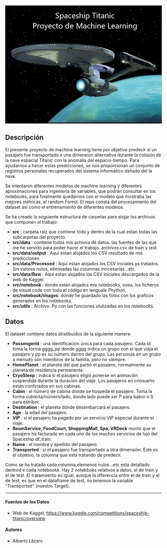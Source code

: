 ![HeaderML](header.png)

**Descripción**
-----------
El presente proyecto de machine learning tiene por objetivo predecir si un pasajero fue transportado a una dimensión alternativa durante la colisión de la nave espacial Titanic con la anomalía del espacio-tiempo. Para ayudarnos a hacer estas predicciones, se nos proporcionan un conjunto de registros personales recuperados del sistema informático dañado del la nave.

Se intentaron diferentes modelos de machine learning y diferentes aproximaciones para ingeniería de variables, que podrán consultar en los notebooks, para finalmente quedarnos con el modelo que mostraba las mejores métricas, el random Forest. El repo consta del procesamiento del dataset así como el entrenamiento de diferentes modelos. 


Se ha creado la soguiente estructura de carpetas para alojar los archivos que componen el trabajo:

- **src** : carpeta raiz que contiene todo y dentro de la cual estan todas las subcarpetas del proyecto.
- **src/data** : contiene todos mis achivos de datos. las fuentes de las que me he servido para poder hacer el trabajo. archivos.csv de train y test.
- **src/data/output** : Aqui estan alojados los CSV resultado de mis predicciones.
- **src/data/Processed** : Aqui estan alojados los CSV iniciales ya tratados. Sin valores nulos, eliminadas las columnas inncesarias...etc
- **src/data/Raw** : Aqui estan alojados los CSV iniciales descargados de la web de Kaggel.
- **src/notebook** : donde están alojados mis notebooks, osea, los ficheros de visual code con todo el código en lenguale Phython.
- **src/notebook/images**:  donde he guardado las fotos con los graficos generados en los notebooks.
- **src/utils** : Archivo .Py con las funciones utulizadas en los notebooks.


**Datos**
-----------

El dataset contiene datos dristibuidos de la siguiente manera: 

- **PassengerId** : una identificación única para cada pasajero. Cada Id toma la forma gggg_pp donde gggg indica un grupo con el que viaja el pasajero y pp es su   número dentro del grupo. Las personas en un grupo a menudo son miembros de la familia, pero no siempre.
- **HomePlanet** : el planeta del que partió el pasajero, normalmente su planeta de residencia permanente.
- **CryoSleep** :  indica si el pasajero eligió ponerse en animación suspendida durante la duración del viaje. Los pasajeros en criosueño están confinados en sus   cabinas.
- **Cabin** : el número de cabina donde se hospeda el pasajero. Toma la forma cubierta/número/lado, donde lado puede ser P para babor o S para estribor.
- **Destination** : el planeta dónde desembarcará el pasajero.
- **Age** : la edad del pasajero.
- **VIP** : si el pasajero ha pagado por un servicio VIP especial durante el viaje.
- **RoomService, FoodCourt, ShoppingMall, Spa, VRDeck** monto que el pasajero ha facturado en cada uno de los muchos servicios de lujo del Spaceship df_train.
- **Name** : el nombre y apellido del pasajero.
- **Transported** : si el pasajero fue transportado a otra dimensión. Este es el objetivo, la columna que está tratando de predecir.

Como se ha tratado cada columna,elemenos nulos...etc esta detallado dentrod e cada notebookk. Hay 2 notebboks relativos a datos, el de train y el de test. El tratamoento es igual, aunque la diferencia entre el de train y el de test, es que en el dataframe de test, no tenemos la variable "Transported" (nuestro Target).

-----------
#### Fuentes de los Datos
* Web de Kaggel, https://www.kaggle.com/competitions/spaceship-titanic/overview

#### Autores
* Alberto Lázaro



